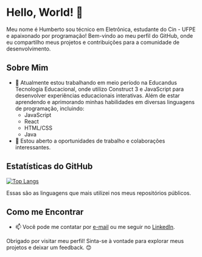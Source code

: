 # Hello, World! 👋

Meu nome é Humberto sou técnico em Eletrônica, estudante do Cin - UFPE e apaixonado por programação! Bem-vindo ao meu perfil do GitHub, onde eu compartilho meus projetos e contribuições para a comunidade de desenvolvimento.

## Sobre Mim

- 🌱 Atualmente estou trabalhando em meio período na Educandus Tecnologia Educacional, onde utilizo Construct 3 e JavaScript para desenvolver experiências educacionais interativas. Além de estar aprendendo e aprimorando minhas habilidades em diversas linguagens de programação, incluindo:
  - JavaScript
  - React
  - HTML/CSS
  - Java
- 💼 Estou aberto a oportunidades de trabalho e colaborações interessantes.

## Estatísticas do GitHub

[![Top Langs](https://github-readme-stats-git-masterrstaa-rickstaa.vercel.app/api/top-langs/?username=humbertolfs&layout=compact&bg_color=000&border_color=30A3DC&title_color=E94D5F&text_color=FFF)](https://github.com/humbertolfs)

Essas são as linguagens que mais utilizei nos meus repositórios públicos.

## Como me Encontrar

- 📫 Você pode me contatar por [e-mail](mailto:hlfs2@cin.ufpe.br) ou me seguir no [LinkedIn](https://www.linkedin.com/in/humberto-lopes-17a94722b).

Obrigado por visitar meu perfil! Sinta-se à vontade para explorar meus projetos e deixar um feedback. 😊
